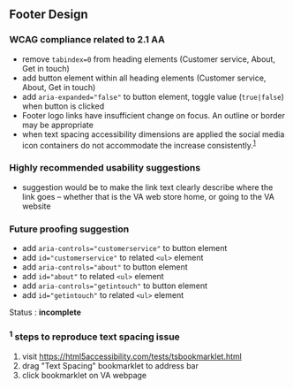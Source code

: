 ## Footer Design
### WCAG compliance related to 2.1 AA
* remove `tabindex=0` from heading elements (Customer service, About, Get in touch)
* add button element within all heading elements (Customer service, About, Get in touch)
* add `aria-expanded="false"` to button element, toggle value (`true|false`) when button is clicked
* Footer logo links have insufficient change on focus. An outline or border may be appropriate 
* when text spacing accessibility dimensions are applied the social media icon containers do not accommodate the increase consistently.<sup>[1](https://github.com/canaxess/va-ds/edit/main/FOOTER-DESIGN-VA3-T292.md#1-steps-to-reproduce-text-spacing-issue)</sup>

### Highly recommended usability suggestions
* suggestion would be to make the link text clearly describe where the link goes – whether that is the VA web store home, or going to the VA website

### Future proofing suggestion
* add `aria-controls="customerservice"` to button element
* add `id="customerservice"` to related `<ul>` element
* add `aria-controls="about"` to button element
* add `id="about"` to related `<ul>` element
* add `aria-controls="getintouch"` to button element
* add `id="getintouch"` to related `<ul>` element

Status : **incomplete**

### <sup>1</sup> steps to reproduce text spacing issue
1. visit https://html5accessibility.com/tests/tsbookmarklet.html
1. drag "Text Spacing" bookmarklet to address bar
1. click bookmarklet on VA webpage

